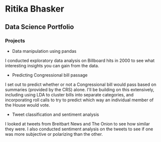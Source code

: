 # Ritika Bhasker

## Data Science Portfolio

### Projects
* Data manipulation using pandas 

I conducted exploratory data analysis on Billboard hits in 2000 to see what interesting insights you can gain from the data.

* Predicting Congressional bill passage

I set out to predict whether or not a Congressional bill would pass based on summaries (provided by the CRS) alone. I'll be building on this extensively, including using LDA to cluster bills into separate categories, and incorporating roll calls to try to predict which way an individual member of the House would vote. 
* Tweet classification and sentiment analysis

I looked at tweets from Breitbart News and The Onion to see how similar they were. I also conducted sentiment analysis on the tweets to see if one was more subjective or polarizing than the other.

